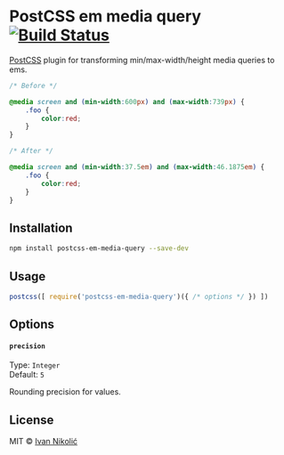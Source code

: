 # PostCSS em media query [![Build Status](https://travis-ci.org/niksy/postcss-em-media-query.svg)](https://travis-ci.org/niksy/postcss-em-media-query)

[PostCSS](https://github.com/postcss/postcss) plugin for transforming min/max-width/height media queries to ems.

```css
/* Before */

@media screen and (min-width:600px) and (max-width:739px) {
	.foo {
		color:red;
	}
}

/* After */

@media screen and (min-width:37.5em) and (max-width:46.1875em) {
	.foo {
		color:red;
	}
}
```

## Installation

```sh
npm install postcss-em-media-query --save-dev
```

## Usage

```js
postcss([ require('postcss-em-media-query')({ /* options */ }) ])
```

## Options

#### `precision`

Type: `Integer`  
Default: `5`

Rounding precision for values.

## License

MIT © [Ivan Nikolić](http://ivannikolic.com)
